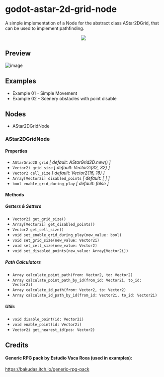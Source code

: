 # godot-astar-2d-grid-node
 A simple implementation of a Node for the abstract class AStar2DGrid, that can be used to implement pathfinding.

 <p align="center">
  <img src="https://user-images.githubusercontent.com/35619327/230246342-35f547c4-81d1-4563-82ac-4fbc83a3a2f1.png" />
</p>

## Preview
![image](https://user-images.githubusercontent.com/35619327/230228416-f8c07b26-a176-4230-8ff2-17583e7efdc5.png)

## Examples
* Example 01 - Simple Movement
* Example 02 - Scenery obstacles with point disable

## Nodes
* AStar2DGridNode

### AStar2DGridNode
#### Properties
* ```AStarGrid2D grid``` _[ default: AStarGrid2D.new() ]_
* ```Vector2i grid_size``` _[ default: Vector2i(32, 32) ]_
* ```Vector2 cell_size``` _[ default: Vector2(16, 16) ]_
* ```Array[Vector2i] disabled_points``` _[ default: [ ] ]_
* ```bool enable_grid_during_play``` _[ default: false ]_

#### Methods
##### Getters & Setters
* ```Vector2i get_grid_size()```
* ```Array[Vector2i] get_disabled_points()```
* ```Vector2 get_cell_size()```
* ```void set_enable_grid_during_play(new_value: bool)```
* ```void set_grid_size(new_value: Vector2i)```
* ```void set_cell_size(new_value: Vector2)```
* ```void set_disabled_points(new_value: Array[Vector2i])```
##### Path Calculators
* ```Array calculate_point_path(from: Vector2, to: Vector2)```
* ```Array calculate_point_path_by_id(from_id: Vector2i, to_id: Vector2i)```
* ```Array calculate_id_path(from: Vector2, to: Vector2)```
* ```Array calculate_id_path_by_id(from_id: Vector2i, to_id: Vector2i)```
##### Utils
* ```void disable_point(id: Vector2i)```
* ```void enable_point(id: Vector2i)```
* ```Vector2i get_nearest_id(pos: Vector2)```

## Credits
#### Generic RPG pack by Estudio Vaca Roxa (used in examples):
https://bakudas.itch.io/generic-rpg-pack
